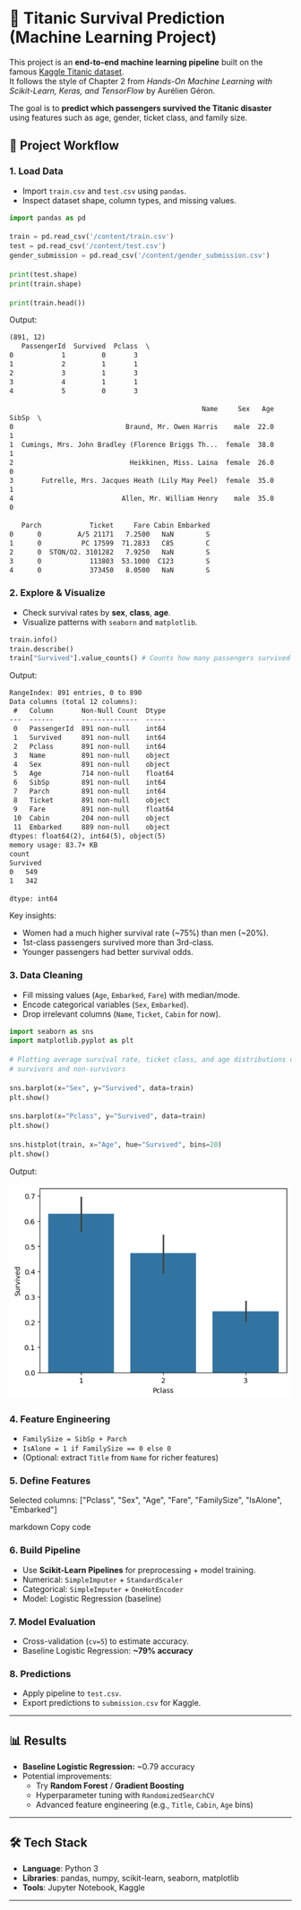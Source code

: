 # 🚢 Titanic Survival Prediction (Machine Learning Project)

This project is an **end-to-end machine learning pipeline** built on the famous [Kaggle Titanic dataset](https://www.kaggle.com/c/titanic).  
It follows the style of Chapter 2 from *Hands-On Machine Learning with Scikit-Learn, Keras, and TensorFlow* by Aurélien Géron.

The goal is to **predict which passengers survived the Titanic disaster** using features such as age, gender, ticket class, and family size.

## 🧠 Project Workflow

### 1. Load Data
- Import `train.csv` and `test.csv` using `pandas`.
- Inspect dataset shape, column types, and missing values.

```python
import pandas as pd

train = pd.read_csv('/content/train.csv')
test = pd.read_csv('/content/test.csv')
gender_submission = pd.read_csv('/content/gender_submission.csv')

print(test.shape)
print(train.shape)

print(train.head())
```
Output: 

```(418, 11)
(891, 12)
   PassengerId  Survived  Pclass  \
0            1         0       3   
1            2         1       1   
2            3         1       3   
3            4         1       1   
4            5         0       3   

                                                Name     Sex   Age  SibSp  \
0                            Braund, Mr. Owen Harris    male  22.0      1   
1  Cumings, Mrs. John Bradley (Florence Briggs Th...  female  38.0      1   
2                             Heikkinen, Miss. Laina  female  26.0      0   
3       Futrelle, Mrs. Jacques Heath (Lily May Peel)  female  35.0      1   
4                           Allen, Mr. William Henry    male  35.0      0   

   Parch            Ticket     Fare Cabin Embarked  
0      0         A/5 21171   7.2500   NaN        S  
1      0          PC 17599  71.2833   C85        C  
2      0  STON/O2. 3101282   7.9250   NaN        S  
3      0            113803  53.1000  C123        S  
4      0            373450   8.0500   NaN        S
```

### 2. Explore & Visualize
- Check survival rates by **sex**, **class**, **age**.
- Visualize patterns with `seaborn` and `matplotlib`.

```python
train.info()
train.describe()
train["Survived"].value_counts() # Counts how many passengers survived vs. the one's who did not.
```
Output:
```<class 'pandas.core.frame.DataFrame'>
RangeIndex: 891 entries, 0 to 890
Data columns (total 12 columns):
 #   Column       Non-Null Count  Dtype  
---  ------       --------------  -----  
 0   PassengerId  891 non-null    int64  
 1   Survived     891 non-null    int64  
 2   Pclass       891 non-null    int64  
 3   Name         891 non-null    object 
 4   Sex          891 non-null    object 
 5   Age          714 non-null    float64
 6   SibSp        891 non-null    int64  
 7   Parch        891 non-null    int64  
 8   Ticket       891 non-null    object 
 9   Fare         891 non-null    float64
 10  Cabin        204 non-null    object 
 11  Embarked     889 non-null    object 
dtypes: float64(2), int64(5), object(5)
memory usage: 83.7+ KB
count
Survived	
0	549
1	342

dtype: int64
```

Key insights:
- Women had a much higher survival rate (~75%) than men (~20%).
- 1st-class passengers survived more than 3rd-class.
- Younger passengers had better survival odds.

### 3. Data Cleaning
- Fill missing values (`Age`, `Embarked`, `Fare`) with median/mode.
- Encode categorical variables (`Sex`, `Embarked`).
- Drop irrelevant columns (`Name`, `Ticket`, `Cabin` for now).

```python
import seaborn as sns
import matplotlib.pyplot as plt

# Plotting average survival rate, ticket class, and age distributions of
# survivors and non-survivors

sns.barplot(x="Sex", y="Survived", data=train)
plt.show()

sns.barplot(x="Pclass", y="Survived", data=train)
plt.show()

sns.histplot(train, x="Age", hue="Survived", bins=20)
plt.show()
```
Output:

![image alt](https://github.com/caydenrgarrett/titanic-ml-binary-classification/blob/0b36132c8f5de13de5cf41de206a75487abd48b1/titanic-ml-project/snsgraphs.png)


### 4. Feature Engineering
- `FamilySize = SibSp + Parch`
- `IsAlone = 1 if FamilySize == 0 else 0`
- (Optional: extract `Title` from `Name` for richer features)

### 5. Define Features
Selected columns:
["Pclass", "Sex", "Age", "Fare", "FamilySize", "IsAlone", "Embarked"]

markdown
Copy code

### 6. Build Pipeline
- Use **Scikit-Learn Pipelines** for preprocessing + model training.
- Numerical: `SimpleImputer` + `StandardScaler`
- Categorical: `SimpleImputer` + `OneHotEncoder`
- Model: Logistic Regression (baseline)

### 7. Model Evaluation
- Cross-validation (`cv=5`) to estimate accuracy.
- Baseline Logistic Regression: **~79% accuracy**

### 8. Predictions
- Apply pipeline to `test.csv`.
- Export predictions to `submission.csv` for Kaggle.

---

## 📊 Results

- **Baseline Logistic Regression:** ~0.79 accuracy
- Potential improvements:
  - Try **Random Forest** / **Gradient Boosting**
  - Hyperparameter tuning with `RandomizedSearchCV`
  - Advanced feature engineering (e.g., `Title`, `Cabin`, `Age` bins)

---

## 🛠 Tech Stack

- **Language**: Python 3
- **Libraries**: pandas, numpy, scikit-learn, seaborn, matplotlib
- **Tools**: Jupyter Notebook, Kaggle

---
